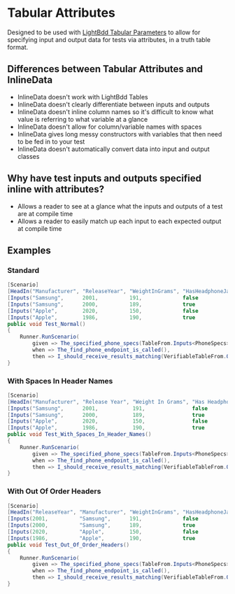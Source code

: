 # Tabular Attributes

Designed to be used with [LightBdd Tabular Parameters](https://github.com/LightBDD/LightBDD/wiki/Advanced-Step-Parameters#tabular-parameters) to allow for specifying input and output data for tests via attributes, in a truth table format.

## Differences between Tabular Attributes and InlineData

- InlineData doesn't work with LightBdd Tables
- InlineData doesn't clearly differentiate between inputs and outputs
- InlineData doesn't inline column names so it's difficult to know what value is referring to what variable at a glance
- InlineData doesn't allow for column/variable names with spaces
- InlineData gives long messy constructors with variables that then need to be fed in to your test
- InlineData doesn't automatically convert data into input and output classes

## Why have test inputs and outputs specified inline with attributes?

- Allows a reader to see at a glance what the inputs and outputs of a test are at compile time
- Allows a reader to easily match up each input to each expected output at compile time

## Examples

### Standard

```c#
[Scenario]
[HeadIn("Manufacturer", "ReleaseYear", "WeightInGrams", "HasHeadphoneJack")][HeadOut("PhoneName",  "IsStillAvailable")]
[Inputs("Samsung",      2001,          191,             false             )][Outputs("Galaxy S20", true              )]
[Inputs("Samsung",      2000,          189,             true              )][Outputs("Galaxy S10", true              )]
[Inputs("Apple",        2020,          150,             false             )][Outputs("Iphone 10",  false             )]
[Inputs("Apple",        1986,          190,             true              )][Outputs("Iphone 2",   false             )]
public void Test_Normal()
{
	Runner.RunScenario(
		given => The_specified_phone_specs(TableFrom.Inputs<PhoneSpecs>()),
		when => The_find_phone_endpoint_is_called(),
		then => I_should_receive_results_matching(VerifiableTableFrom.Outputs<PhoneResult>()));
}
```

### With Spaces In Header Names

```c#
[Scenario]
[HeadIn("Manufacturer", "Release Year", "Weight In Grams", "Has Headphone Jack")][HeadOut("Phone Name", "Is Still Available")]
[Inputs("Samsung",      2001,           191,               false               )][Outputs("Galaxy S20", true                )]
[Inputs("Samsung",      2000,           189,               true                )][Outputs("Galaxy S10", true                )]
[Inputs("Apple",        2020,           150,               false               )][Outputs("Iphone 10",  false               )]
[Inputs("Apple",        1986,           190,               true                )][Outputs("Iphone 2",   false               )]
public void Test_With_Spaces_In_Header_Names()
{
	Runner.RunScenario(
		given => The_specified_phone_specs(TableFrom.Inputs<PhoneSpecs>()),
		when => The_find_phone_endpoint_is_called(),
		then => I_should_receive_results_matching(VerifiableTableFrom.Outputs<PhoneResult>()));
}
```

### With Out Of Order Headers

```c#
[Scenario]
[HeadIn("ReleaseYear", "Manufacturer", "WeightInGrams", "HasHeadphoneJack")][HeadOut("PhoneName",  "IsStillAvailable")]
[Inputs(2001,          "Samsung",      191,             false             )][Outputs("Galaxy S20", true              )]
[Inputs(2000,          "Samsung",      189,             true              )][Outputs("Galaxy S10", true              )]
[Inputs(2020,          "Apple",        150,             false             )][Outputs("Iphone 10",  false             )]
[Inputs(1986,          "Apple",        190,             true              )][Outputs("Iphone 2",   false             )]
public void Test_Out_Of_Order_Headers()
{
	Runner.RunScenario(
		given => The_specified_phone_specs(TableFrom.Inputs<PhoneSpecs>()),
		when => The_find_phone_endpoint_is_called(),
		then => I_should_receive_results_matching(VerifiableTableFrom.Outputs<PhoneResult>()));
}
```
